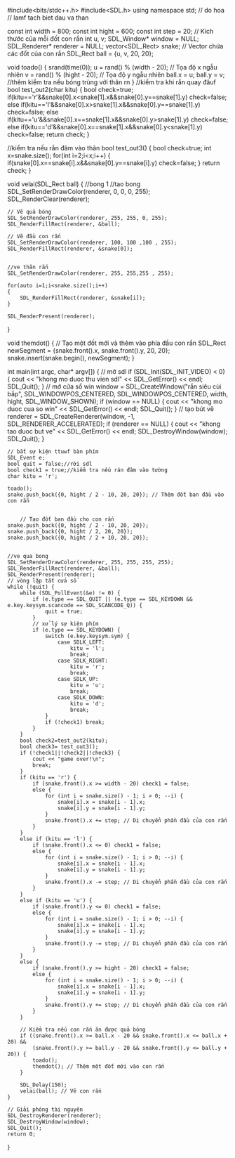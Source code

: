 
#include<bits/stdc++.h>
#include<SDL.h>
using namespace std;
// do hoa
// lamf tach biet dau va than

const int width = 800;
const int hight = 600;
const int step = 20; // Kích thước của mỗi đốt con rắn
int u, v;
SDL_Window* window = NULL;
SDL_Renderer* renderer = NULL;
vector<SDL_Rect> snake; // Vector chứa các đốt của con rắn
SDL_Rect ball = {u, v, 20, 20};

void toado() {
    srand(time(0));
    u = rand() % (width - 20); // Tọa độ x ngẫu nhiên
    v = rand() % (hight - 20); // Tọa độ y ngẫu nhiên
    ball.x = u;
    ball.y = v;
    //thêm kiểm tra nếu bóng trùng với thân rn
}
//kiểm tra khi rắn quay đâuf
bool test_out2(char kitu)
{
    bool check=true;
    if(kitu=='r'&&snake[0].x<snake[1].x&&snake[0].y==snake[1].y) check=false;
    else if(kitu=='l'&&snake[0].x>snake[1].x&&snake[0].y==snake[1].y) check=false;
    else if(kitu=='u'&&snake[0].x==snake[1].x&&snake[0].y>snake[1].y) check=false;
    else if(kitu=='d'&&snake[0].x==snake[1].x&&snake[0].y<snake[1].y) check=false;
    return check;
}

//kiểm tra nếu rắn đâm vào thân
bool test_out3()
{
    bool check=true;
    int x=snake.size();
    for(int i=2;i<x;i++)
    {
        if(snake[0].x==snake[i].x&&snake[0].y==snake[i].y) check=false;
    }
    return check;
}

void velai(SDL_Rect ball) {
    //bong 1
    //tao bong
    SDL_SetRenderDrawColor(renderer, 0, 0, 0, 255);
    SDL_RenderClear(renderer);

    // Vẽ quả bóng
    SDL_SetRenderDrawColor(renderer, 255, 255, 0, 255);
    SDL_RenderFillRect(renderer, &ball);

    // Vẽ đầu con rắn
    SDL_SetRenderDrawColor(renderer, 100, 100 ,100 , 255);
    SDL_RenderFillRect(renderer, &snake[0]);


    //ve thân rắn
    SDL_SetRenderDrawColor(renderer, 255, 255,255 , 255);

    for(auto i=1;i<snake.size();i++)
    {
        SDL_RenderFillRect(renderer, &snake[i]);
    }

    SDL_RenderPresent(renderer);
}

void themdot() {
    // Tạo một đốt mới và thêm vào phía đầu con rắn
    SDL_Rect newSegment = {snake.front().x, snake.front().y, 20, 20};
    snake.insert(snake.begin(), newSegment);
}

int main(int argc, char* argv[]) {
    // mở sdl
    if (SDL_Init(SDL_INIT_VIDEO) < 0) {
        cout << "khong mo duoc thu vien sdl" << SDL_GetError() << endl;
        SDL_Quit();
    }
    // mở cửa sổ win
    window = SDL_CreateWindow("rắn siêu cùi bắp", SDL_WINDOWPOS_CENTERED, SDL_WINDOWPOS_CENTERED, width, hight, SDL_WINDOW_SHOWN);
    if (window == NULL) {
        cout << "khong mo duoc cua so win" << SDL_GetError() << endl;
        SDL_Quit();
    }
    // tạo bút vẽ
    renderer = SDL_CreateRenderer(window, -1, SDL_RENDERER_ACCELERATED);
    if (renderer == NULL) {
        cout << "khong tao duoc but ve" << SDL_GetError() << endl;
        SDL_DestroyWindow(window);
        SDL_Quit();
    }

    // bắt sự kiện ttuwf bàn phím
    SDL_Event e;
    bool quit = false;//rời sdl
    bool check1 = true;//kiểm tra nếu rán đâm vào tường
    char kitu = 'r';

    toado();
    snake.push_back({0, hight / 2 - 10, 20, 20}); // Thêm đốt ban đầu vào con rắn


        // Tạo đốt ban đầu cho con rắn
    snake.push_back({0, hight / 2 - 10, 20, 20});
    snake.push_back({0, hight / 2, 20, 20});
    snake.push_back({0, hight / 2 + 10, 20, 20});


    //ve qua bong
    SDL_SetRenderDrawColor(renderer, 255, 255, 255, 255);
    SDL_RenderFillRect(renderer, &ball);
    SDL_RenderPresent(renderer);
    // vòng lặp tắt cửa sổ
    while (!quit) {
        while (SDL_PollEvent(&e) != 0) {
            if (e.type == SDL_QUIT || (e.type == SDL_KEYDOWN && e.key.keysym.scancode == SDL_SCANCODE_Q)) {
                quit = true;
            }
            // xử lý sự kiện phím
            if (e.type == SDL_KEYDOWN) {
                switch (e.key.keysym.sym) {
                    case SDLK_LEFT:
                        kitu = 'l';
                        break;
                    case SDLK_RIGHT:
                        kitu = 'r';
                        break;
                    case SDLK_UP:
                        kitu = 'u';
                        break;
                    case SDLK_DOWN:
                        kitu = 'd';
                        break;
                }
                if (!check1) break;
            }
        }
        bool check2=test_out2(kitu);
        bool check3= test_out3();
        if (!check1||!check2||!check3) {
            cout << "game over!\n";
            break;
        }
        if (kitu == 'r') {
            if (snake.front().x >= width - 20) check1 = false;
            else {
                for (int i = snake.size() - 1; i > 0; --i) {
                    snake[i].x = snake[i - 1].x;
                    snake[i].y = snake[i - 1].y;
                }
                snake.front().x += step; // Di chuyển phần đầu của con rắn
            }
        }
        else if (kitu == 'l') {
            if (snake.front().x <= 0) check1 = false;
            else {
                for (int i = snake.size() - 1; i > 0; --i) {
                    snake[i].x = snake[i - 1].x;
                    snake[i].y = snake[i - 1].y;
                }
                snake.front().x -= step; // Di chuyển phần đầu của con rắn
            }
        }
        else if (kitu == 'u') {
            if (snake.front().y <= 0) check1 = false;
            else {
                for (int i = snake.size() - 1; i > 0; --i) {
                    snake[i].x = snake[i - 1].x;
                    snake[i].y = snake[i - 1].y;
                }
                snake.front().y -= step; // Di chuyển phần đầu của con rắn
            }
        }
        else {
            if (snake.front().y >= hight - 20) check1 = false;
            else {
                for (int i = snake.size() - 1; i > 0; --i) {
                    snake[i].x = snake[i - 1].x;
                    snake[i].y = snake[i - 1].y;
                }
                snake.front().y += step; // Di chuyển phần đầu của con rắn
            }
        }

        // Kiểm tra nếu con rắn ăn được quả bóng
        if ((snake.front().x >= ball.x - 20 && snake.front().x <= ball.x + 20) &&
            (snake.front().y >= ball.y - 20 && snake.front().y <= ball.y + 20)) {
            toado();
            themdot(); // Thêm một đốt mới vào con rắn
        }

        SDL_Delay(150);
        velai(ball); // Vẽ con rắn
    }

    // Giải phóng tài nguyên
    SDL_DestroyRenderer(renderer);
    SDL_DestroyWindow(window);
    SDL_Quit();
    return 0;
}
